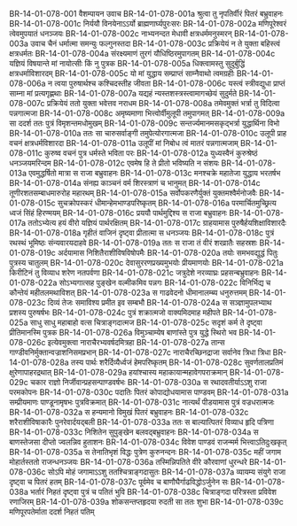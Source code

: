 BR-14-01-078-001	वैशम्पायन उवाच
BR-14-01-078-001a	श्रुत्वा तु नृपतिर्वीरं पितरं बभ्रुवाहनः
BR-14-01-078-001c	निर्ययौ विनयेनाऽऽर्यो ब्राह्मणार्घ्यपुरःसरः
BR-14-01-078-002a	मणिपूरेश्वरं त्वेवमुपयातं धनञ्जयः
BR-14-01-078-002c	नाभ्यनन्दत मेधावी क्षत्रधर्ममनुस्मरन्
BR-14-01-078-003a	उवाच चैनं धर्मात्मा समन्युः फल्गुनस्तदा
BR-14-01-078-003c	प्रक्रियेयं न ते युक्ता बहिस्त्वं क्षत्रधर्मतः
BR-14-01-078-004a	संरक्ष्यमाणं तुरगं यौधिष्ठिरमुपागतम्
BR-14-01-078-004c	यज्ञियं विषयान्ते मां नायोत्सीः किं नु पुत्रक
BR-14-01-078-005a	धिक्त्वामस्तु सुदुर्बुद्धिं क्षत्रधर्माविशारदम्
BR-14-01-078-005c	यो मां युद्धाय सम्प्राप्तं साम्नैवाथो त्वमग्रहीः
BR-14-01-078-006a	न त्वया पुरुषार्थश्च कश्चिदस्तीह जीवता
BR-14-01-078-006c	यस्त्वं स्त्रीवद्युधा प्राप्तं साम्ना मां प्रत्यगृह्णथाः
BR-14-01-078-007a	यद्यहं न्यस्तशस्त्रस्त्वामागच्छेयं सुदुर्मते
BR-14-01-078-007c	प्रक्रियेयं ततो युक्ता भवेत्तव नराधम
BR-14-01-078-008a	तमेवमुक्तं भर्त्रा तु विदित्वा पन्नगात्मजा
BR-14-01-078-008c	अमृष्यमाणा भित्त्वोर्वीमुलूपी तमुपागमत्
BR-14-01-078-009a	सा ददर्श ततः पुत्रं विमृशन्तमधोमुखम्
BR-14-01-078-009c	सन्तर्ज्यमानमसकृद्भर्त्रा युद्धार्थिना विभो
BR-14-01-078-010a	ततः सा चारुसर्वाङ्गी तमुपेत्योरगात्मजा
BR-14-01-078-010c	उलूपी प्राह वचनं क्षत्रधर्मविशारदा
BR-14-01-078-011a	उलूपीं मां निबोध त्वं मातरं पन्नगात्मजाम्
BR-14-01-078-011c	कुरुष्व वचनं पुत्र धर्मस्ते भविता परः
BR-14-01-078-012a	युध्यस्वैनं कुरुश्रेष्ठं धनञ्जयमरिन्दम
BR-14-01-078-012c	एवमेष हि ते प्रीतो भविष्यति न संशयः
BR-14-01-078-013a	एवमुद्धर्षितो मात्रा स राजा बभ्रुवाहनः
BR-14-01-078-013c	मनश्चक्रे महातेजा युद्धाय भरतर्षभ
BR-14-01-078-014a	संनह्य काञ्चनं वर्म शिरस्त्राणं च भानुमत्
BR-14-01-078-014c	तूणीरशतसम्बाधमारुरोह महारथम्
BR-14-01-078-015a	सर्वोपकरणैर्युक्तं युक्तमश्वैर्मनोजवैः
BR-14-01-078-015c	सुचक्रोपस्करं धीमान्हेमभाण्डपरिष्कृतम्
BR-14-01-078-016a	परमार्चितमुच्छ्रित्य ध्वजं सिंहं हिरण्मयम्
BR-14-01-078-016c	प्रययौ पार्थमुद्दिश्य स राजा बभ्रुवाहनः
BR-14-01-078-017a	ततोऽभ्येत्य हयं वीरो यज्ञियं पार्थरक्षितम्
BR-14-01-078-017c	ग्राहयामास पुरुषैर्हयशिक्षाविशारदैः
BR-14-01-078-018a	गृहीतं वाजिनं दृष्ट्वा प्रीतात्मा स धनञ्जयः
BR-14-01-078-018c	पुत्रं रथस्थं भूमिष्ठः संन्यवारयदाहवे
BR-14-01-078-019a	ततः स राजा तं वीरं शरव्रातैः सहस्रशः
BR-14-01-078-019c	अर्दयामास निशितैराशीविषविषोपमैः
BR-14-01-078-020a	तयोः समभवद्युद्धं पितुः पुत्रस्य चातुलम्
BR-14-01-078-020c	देवासुररणप्रख्यमुभयोः प्रीयमाणयोः
BR-14-01-078-021a	किरीटिनं तु विव्याध शरेण नतपर्वणा
BR-14-01-078-021c	जत्रुदेशे नरव्याघ्रः प्रहसन्बभ्रुवाहनः
BR-14-01-078-022a	सोऽभ्यगात्सह पुङ्खेन वल्मीकमिव पन्नगः
BR-14-01-078-022c	विनिर्भिद्य च कौन्तेयं महीतलमथाविशत्
BR-14-01-078-023a	स गाढवेदनो धीमानालम्ब्य धनुरुत्तमम्
BR-14-01-078-023c	दिव्यं तेजः समाविश्य प्रमीत इव सम्बभौ
BR-14-01-078-024a	स सञ्ज्ञामुपलभ्याथ प्रशस्य पुरुषर्षभः
BR-14-01-078-024c	पुत्रं शक्रात्मजो वाक्यमिदमाह महीपते
BR-14-01-078-025a	साधु साधु महाबाहो वत्स चित्राङ्गदात्मज
BR-14-01-078-025c	सदृशं कर्म ते दृष्ट्वा प्रीतिमानस्मि पुत्रक
BR-14-01-078-026a	विमुञ्चाम्येष बाणांस्ते पुत्र युद्धे स्थिरो भव
BR-14-01-078-026c	इत्येवमुक्त्वा नाराचैरभ्यवर्षदमित्रहा
BR-14-01-078-027a	तान्स गाण्डीवनिर्मुक्तान्वज्राशनिसमप्रभान्
BR-14-01-078-027c	नाराचैरच्छिनद्राजा सर्वानेव त्रिधा त्रिधा
BR-14-01-078-028a	तस्य पार्थः शरैर्दिव्यैर्ध्वजं हेमपरिष्कृतम्
BR-14-01-078-028c	सुवर्णतालप्रतिमं क्षुरेणापाहरद्रथात्
BR-14-01-078-029a	हयांश्चास्य महाकायान्महावेगपराक्रमान्
BR-14-01-078-029c	चकार राज्ञो निर्जीवान्प्रहसन्पाण्डवर्षभः
BR-14-01-078-030a	स रथादवतीर्याऽऽशु राजा परमकोपनः
BR-14-01-078-030c	पदातिः पितरं कोपाद्योधयामास पाण्डवम्
BR-14-01-078-031a	सम्प्रीयमाणः पाण्डूनामृषभः पुत्रविक्रमात्
BR-14-01-078-031c	नात्यर्थं पीडयामास पुत्रं वज्रधरात्मजः
BR-14-01-078-032a	स हन्यमानो विमुखं पितरं बभ्रुवाहनः
BR-14-01-078-032c	शरैराशीविषाकारैः पुनरेवार्दयद्बली
BR-14-01-078-033a	ततः स बाल्यात्पितरं विव्याध हृदि पत्रिणा
BR-14-01-078-033c	निशितेन सुपुङ्खेन बलवद्बभ्रुवाहनः
BR-14-01-078-034a	स बाणस्तेजसा दीप्तो ज्वलन्निव हुताशनः
BR-14-01-078-034c	विवेश पाण्डवं राजन्मर्म भित्त्वाऽतिदुःखकृत्
BR-14-01-078-035a	स तेनातिभृशं विद्धः पुत्रेण कुरुनन्दनः
BR-14-01-078-035c	महीं जगाम मोहार्तस्ततो राजन्धनञ्जयः
BR-14-01-078-036a	तस्मिन्निपतिते वीरे कौरवाणां धुरन्धरे
BR-14-01-078-036c	सोऽपि मोहं जगामाऽऽशु ततश्चित्राङ्गदासुतः
BR-14-01-078-037a	व्यायम्य संयुगे राजा दृष्ट्वा च पितरं हतम्
BR-14-01-078-037c	पूर्वमेव च बाणौघैर्गाढविद्धोऽर्जुनेन सः
BR-14-01-078-038a	भर्तारं निहतं दृष्ट्वा पुत्रं च पतितं भुवि
BR-14-01-078-038c	चित्राङ्गदा परित्रस्ता प्रविवेश रणाजिरम्
BR-14-01-078-039a	शोकसन्तप्तहृदया रुदती सा ततः शुभा
BR-14-01-078-039c	मणिपूरपतेर्माता ददर्श निहतं पतिम्
